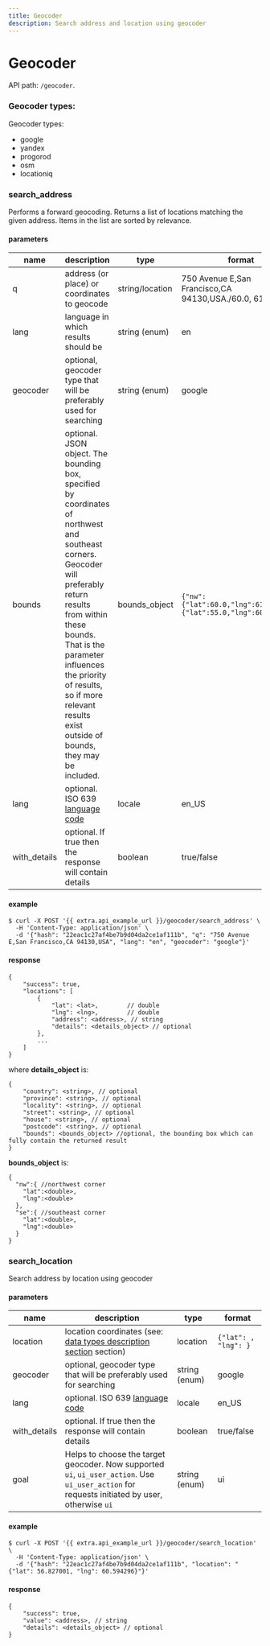 ```yaml
---
title: Geocoder
description: Search address and location using geocoder
---
```


# Geocoder

API path: `/geocoder`.

### Geocoder types:

Geocoder types:

*   google
*   yandex
*   progorod
*   osm
*   locationiq

### search_address

Performs a forward geocoding. Returns a list of locations matching the given address. Items in the list are sorted by relevance.

#### parameters

|name|description|type|format|
|--- |--- |--- |--- |
| q | address (or place) or coordinates to geocode | string/location | 750 Avenue E,San Francisco,CA 94130,USA./60.0, 61.0 |
| lang | language in which results should be | string (enum) | en |
| geocoder | optional, geocoder type that will be preferably used for searching | string (enum) | google |
| bounds | optional. JSON object. The bounding box, specified by coordinates of northwest and southeast corners. Geocoder will preferably return results from within these bounds. That is the parameter influences the priority of results, so if more relevant results exist outside of bounds, they may be included.| bounds_object | `{"nw":{"lat":60.0,"lng":61.0},"se":{"lat":55.0,"lng":60.0}}` |
| lang | optional. ISO 639 [language code](../../getting-started.md#data-types) | locale | en_US |
| with_details | optional. If true then the response will contain details | boolean | true/false |

#### example

```abap
$ curl -X POST '{{ extra.api_example_url }}/geocoder/search_address' \
  -H 'Content-Type: application/json' \ 
  -d '{"hash": "22eac1c27af4be7b9d04da2ce1af111b", "q": "750 Avenue E,San Francisco,CA 94130,USA", "lang": "en", "geocoder": "google"}' 
```

#### response

```json5
{
    "success": true,
    "locations": [
        {
            "lat": <lat>,        // double
            "lng": <lng>,        // double
            "address": <address>, // string
            "details": <details_object> // optional
        },
        ...
    ]
}
```

where **details_object** is:

```json5
{
    "country": <string>, // optional
    "province": <string>, // optional
    "locality": <string>, // optional
    "street": <string>, // optional
    "house": <string>, // optional
    "postcode": <string>, // optional
    "bounds": <bounds_object> //optional, the bounding box which can fully contain the returned result
}
```

**bounds_object** is:

```json5
{
  "nw":{ //northwest corner
    "lat":<double>,
    "lng":<double>
  },
  "se":{ //southeast corner
    "lat":<double>,
    "lng":<double>
  }
}
```

### search_location

Search address by location using geocoder

#### parameters

|name|description|type|format|
|--- |--- |--- |--- |
| location | location coordinates (see: [data types description section](../../getting-started.md#data-types) section) | location | `{"lat": , "lng": }` |
| geocoder | optional, geocoder type that will be preferably used for searching | string (enum) | google |
| lang | optional. ISO 639 [language code](../../getting-started.md#data-types) | locale | en_US |
| with_details | optional. If true then the response will contain details | boolean | true/false |
| goal | Helps to choose the target geocoder. Now supported `ui`, `ui_user_action`. Use `ui_user_action` for requests initiated by user, otherwise `ui` | string (enum) | ui | 

#### example

```abap
$ curl -X POST '{{ extra.api_example_url }}/geocoder/search_location' \
  -H 'Content-Type: application/json' \ 
  -d '{"hash": "22eac1c27af4be7b9d04da2ce1af111b", "location": "{"lat": 56.827001, "lng": 60.594296}"}' 
```
#### response

```json5
{
    "success": true,
    "value": <address>, // string
    "details": <details_object> // optional
}
```
 
